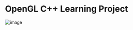 # OpenGL C++ Learning Project
 
![image](https://user-images.githubusercontent.com/52127090/236440578-32df0cb3-707b-409a-b85d-7e13aee3ef79.png)
